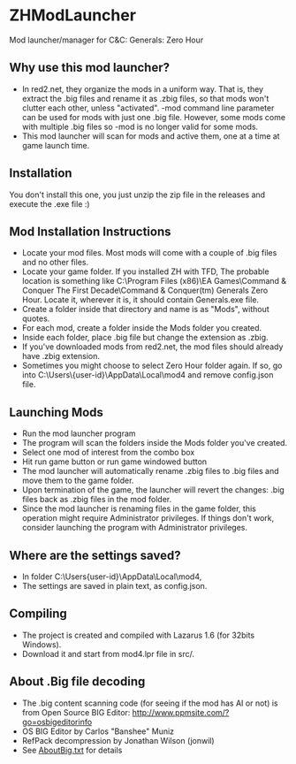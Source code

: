 # ZHModLauncher
Mod launcher/manager for C&amp;C: Generals: Zero Hour

## Why use this mod launcher?
* In red2.net, they organize the mods in a uniform way.
  That is, they extract the .big files and rename it as .zbig files,
  so that mods won't clutter each other, unless "activated".
  -mod command line parameter can be used for mods with just one .big file.
  However, some mods come with multiple .big files so -mod is no longer
  valid for some mods.
* This mod launcher will scan for mods and active them, one at a time
  at game launch time.

## Installation
You don't install this one, you just unzip the zip file in the releases
and execute the .exe file :)

## Mod Installation Instructions
* Locate your mod files. Most mods will come with a couple of .big files
  and no other files.
* Locate your game folder. If you installed ZH with TFD,
  The probable location is something like C:\Program Files (x86)\EA Games\Command & Conquer The First Decade\Command &amp; Conquer(tm) Generals Zero Hour.
  Locate it, wherever it is, it should contain Generals.exe file.
* Create a folder inside that directory and name is as "Mods", without quotes.
* For each mod, create a folder inside the Mods folder you created.
* Inside each folder, place .big file but change the extension as .zbig.
* If you've downloaded mods from red2.net, the mod files should already have .zbig extension.
* Sometimes you might choose to select Zero Hour folder again. If so, go into
  C:\Users\\{user-id}\AppData\Local\mod4 and remove config.json file.

## Launching Mods
* Run the mod launcher program
* The program will scan the folders inside the Mods folder you've created.
* Select one mod of interest from the combo box
* Hit run game button or run game windowed button
* The mod launcher will automatically rename .zbig files to .big files and move
  them to the game folder.
* Upon termination of the game, the launcher will revert the changes:
  .big files back as .zbig files in the mod folder.
* Since the mod launcher is renaming files in the game folder,
  this operation might require Administrator privileges.
  If things don't work, consider launching the program with
  Administrator privileges.

## Where are the settings saved?
* In folder C:\Users\{user-id}\AppData\Local\mod4,
* The settings are saved in plain text, as config.json.

## Compiling
* The project is created and compiled with Lazarus 1.6 (for 32bits Windows).
* Download it and start from mod4.lpr file in src/.

## About .Big file decoding
* The .big content scanning code (for seeing if the mod has AI or not) is from
  Open Source BIG Editor: http://www.ppmsite.com/?go=osbigeditorinfo
* OS BIG Editor by Carlos "Banshee" Muniz
* RefPack decompression by Jonathan Wilson (jonwil)
* See [AboutBig.txt](AboutBig.txt) for details
